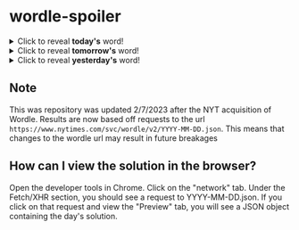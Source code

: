 # wordle-spoiler

<details>
  <summary>Click to reveal <b>today's</b> word!</summary>
  <br>
  <b> media </b>
</details>

<details>
  <summary>Click to reveal <b>tomorrow's</b> word!</summary>
  <br>
  <b> tidal </b>
</details>

<details>
  <summary>Click to reveal <b>yesterday's</b> word!</summary>
  <br>
  <b> jerky </b>
</details>

## Note
This was repository was updated 2/7/2023 after the NYT acquisition of Wordle. Results are now based off requests to the url `https://www.nytimes.com/svc/wordle/v2/YYYY-MM-DD.json`. This means that changes to the wordle url may result in future breakages

## How can I view the solution in the browser?
Open the developer tools in Chrome. Click on the "network" tab. Under the Fetch/XHR section, you should see a request to YYYY-MM-DD.json. If you click on that request and view the "Preview" tab, you will see a JSON object containing the day's solution.